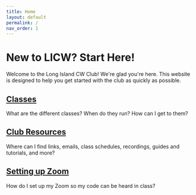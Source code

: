 ```yaml
---
title: Home
layout: default
permalink: /
nav_order: 1
---
```


<h1 style="font-weight: bold;">New to LICW? Start Here!</h1>

Welcome to the Long Island CW Club! We're glad you're here. This website is designed to help you get started with the club as quickly as possible.


## [Classes](/classes/index.md)

What are the different classes? When do they run? How can I get to them?


## [Club Resources](/resources.md)

Where can I find links, emails, class schedules, recordings, guides and tutorials, and more?


## [Setting up Zoom](/zoom.md)

How do I set up my Zoom so my code can be heard in class?